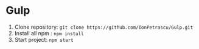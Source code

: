 # Gulp
1. Clone repository: `git clone https://github.com/IonPetrascu/Gulp.git`
2. Install all npm : `npm install`
3. Start project: `npm start`
